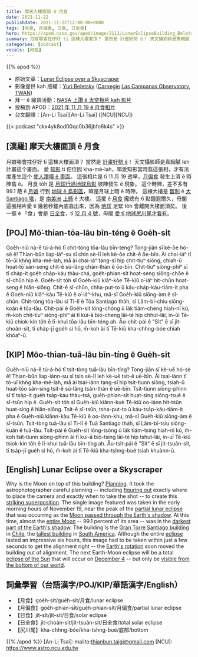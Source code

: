 ```yaml
---
title: 摩天大樓面頂 ê 月食
date: 2021-11-22
publishdate: 2021-11-22T12:00:00+0800
tags: [月食, 月偏食, 日食, 日全食]
hero: https://apod.nasa.gov/apod/image/2111/LunarEclipseBuilding_Beletsky_960.jpg
summary: 月娘哪會拄仔好 tī 這棟大樓面頂？ 當然是 計畫好勢 ê！ 天文攝影師是真細膩 leh 計畫這个畫面。
categories: [podcast]
vocals: [阿錕]
---
```


{{% apod %}}

- 原始文章：[Lunar Eclipse over a Skyscraper](https://apod.nasa.gov/apod/ap211122.html)
- 影像提供 kah 版權：[Yuri Beletsky](https://www.instagram.com/yuribeletsky/) ([Carnegie](http://carnegiescience.edu/) [Las Campanas Observatory](http://www.lco.cl/), [TWAN](https://twanight.org/about/))
- 拜一 ê 線頂活動：[NASA 上讚 ê 太空相片 kah 影片](https://events.mtu.edu/event/nasas_best_space_images_6358)
- 投稿到 APOD：[2021 年 11 月 19 ê 月食相片](https://www.facebook.com/media/set/?set=a.4165400376897483&type=3)
- 台文翻譯：[An-Li Tsai][An-Li Tsai] ([NCU][NCU])

{{< podcast "ckx4yk8od00qc0b36jbfo6k4s" >}}

## [漢羅] 摩天大樓面頂 ê 月食
月娘哪會拄仔好 tī 這棟大樓面頂？
當然是 [計畫好勢 ê][Planning]！
天文攝影師是真細膩 leh 計畫這个畫面。
愛 [知影][figuring out] tī 佗位囥 kha-mé-lah，嘛愛知影當時翕這張相，才有法度產生這个 [使人讚嘆 ê 畫面][striking superposition]。
這張相片是 tī 11 月 19 透早，[月偏食][partial lunar eclipse] 發生上濟 ê 時陣翕 ê。
月食 to̍h 是 [月球行過地球烏影][Moon passed through the Earth's shadow t] 彼陣發生 ê 現象。
這个時陣，差不多有 99.1 葩 ê [月娘][entire Moon] 行到 [地球 ê 烏影區][darkest part of the Earth's shadow]，嘛是月球上暗 ê 時陣。
這棟大樓是 [智利][Chile] ê [大 Santiago 塔][Gran Torre Santiago building]，是 [南美洲][South America] [上懸][tallest building] ê 大樓。
這擺 ê [月食][eclipse] 攏總有 6 點鐘遐爾久，毋閣這張相片愛 tī 幾若秒鐘內底翕出來，因為 [地球][Earth's rotation] 足緊 to̍h 會離開大樓面頂矣。
後一擺 ê 「食」會是 [日全食][eclipse of the Sun]，tī [12 月 4 號][December 4]，毋閣 [愛 tī 地球尻川尾才看有][visible from the bottom of our world]。

## [POJ] Mô͘-thian-tōa-lâu bīn-téng ê Goe̍h-si̍t
Goe̍h-niû ná-ē tú-á-hó tī chit-tòng tōa-lâu bīn-téng?
Tong-jiân sī kè-ōe hó-sè ê!
Thian-bûn liap-iáⁿ-su sī chin sè-lī leh kè-ōe chit-ê ōe-bīn.
Ài chai-iáⁿ tī tó-ūi khǹg kha-mé-lah, mā ài chai-iáⁿ tang-sî hip chit-tiuⁿ siòng, chiah-ū hoat-tō͘ sán-seng chit-ê sú-lâng chàn-thàn ê ōe-bīn.
Chit-tiuⁿ siòng-phìⁿ sī tī cha̍p-it goe̍h cha̍p-káu thàu-chá, goe̍h-phian-si̍t hoat-seng siōng-chōe ê sî-chūn hip ê.
Goe̍h-si̍t to̍h sī Goe̍h-kiû kiâⁿ-kòe Tē-kiû o͘-iáⁿ hit-chūn hoat-seng ê hiān-siōng.
Chit-ê sî-chūn, chha-put-to ū káu-cha̍p-káu-tiám-it pha ê Goe̍h-niû kiâⁿ-kàu Tē-kiû ê o͘-iáⁿ-khu, mā-sī Goe̍h-kiû siōng-àm ê sî-chūn.
Chit-tòng tōa-lâu sī Tì-lī ê Tōa Santiago tha̍h, sī Lâm-bí-chiu siōng-koân ê tōa-lâu.
Chit-pái ê Goe̍h-si̍t lóng-chóng ū la̍k tiám-cheng hiah-nī kú, m̄-koh chit-tiuⁿ siòng-phìⁿ ài tī kúi-ā bió-cheng lāi-té hip chhut-lâi, in-ūi Tē-kiû chiok-kín to̍h ē lī-khui tōa-lâu bīn-téng ah.
Āu-chi̍t-pái ê "Si̍t" ē sī ji̍t-choân-si̍t, tī cha̍p-jī goe̍h sì hō, m̄-koh ài tī Tē-kiû kha-chhng-bóe chiah khòaⁿ-ū.

## [KIP] Môo-thian-tuā-lâu bīn-tíng ê Gue̍h-si̍t
Gue̍h-niû ná-ē tú-á-hó tī tsit-tòng tuā-lâu bīn-tíng?
Tong-jiân sī kè-uē hó-sè ê!
Thian-bûn liap-iánn-su sī tsin sè-lī leh kè-uē tsit-ê uē-bīn.
Ài tsai-iánn tī tó-uī khǹg kha-mé-lah, mā ài tsai-iánn tang-sî hip tsit-tiunn siòng, tsiah-ū huat-tōo sán-sing tsit-ê sú-lâng tsàn-thàn ê uē-bīn.
Tsit-tiunn siòng-phìnn sī tī tsa̍p-it gue̍h tsa̍p-káu thàu-tsá, gue̍h-phian-si̍t huat-sing siōng-tsuē ê sî-tsūn hip ê.
Gue̍h-si̍t to̍h sī Gue̍h-kiû kiânn-kuè Tē-kiû oo-iánn hit-tsūn huat-sing ê hiān-siōng.
Tsit-ê sî-tsūn, tsha-put-to ū káu-tsa̍p-káu-tiám-it pha ê Gue̍h-niû kiânn-kàu Tē-kiû ê oo-iánn-khu, mā-sī Gue̍h-kiû siōng-àm ê sî-tsūn.
Tsit-tòng tuā-lâu sī Tì-lī ê Tuā Santiago tha̍h, sī Lâm-bí-tsiu siōng-kuân ê tuā-lâu.
Tsit-pái ê Gue̍h-si̍t lóng-tsóng ū la̍k tiám-tsing hiah-nī kú, m̄-koh tsit-tiunn siòng-phìnn ài tī kuí-ā bió-tsing lāi-té hip tshut-lâi, in-uī Tē-kiû tsiok-kín to̍h ē lī-khui tuā-lâu bīn-tíng ah.
Āu-tsi̍t-pái ê "Si̍t" ē sī ji̍t-tsuân-si̍t, tī tsa̍p-jī gue̍h sì hō, m̄-koh ài tī Tē-kiû kha-tshng-bué tsiah khuànn-ū.

## [English] Lunar Eclipse over a Skyscraper
Why is the Moon on top of this building?
[Planning][Planning].
It took the astrophotographer careful planning -- including [figuring out][figuring out] exactly where to place the camera and exactly when to take the shot -- to create this [striking superposition][striking superposition].
The single image featured was taken in the early morning hours of November 19, near the peak of the [partial lunar eclipse][partial lunar eclipse] that was occurring as the [Moon passed through the Earth's shadow][Moon passed through the Earth's shadow e].
At this time, almost the [entire Moon][entire Moon] -- 99.1 percent of its area -- was in the [darkest part of the Earth's shadow][darkest part of the Earth's shadow].
The building is the [Gran Torre Santiago building][Gran Torre Santiago building] in [Chile][Chile], the [tallest building][tallest building] in [South America][South America].
Although the entire [eclipse][eclipse] lasted an impressive six hours, this image had to be taken within just a few seconds to get the alignment right -- the [Earth's rotation][Earth's rotation] soon moved the building out of alignment.
The next Earth-Moon eclipse will be a total [eclipse of the Sun][eclipse of the Sun] that will occur on [December 4][December 4] -- but only be [visible from the bottom of our world][visible from the bottom of our world].

## 詞彙學習（台語漢字/POJ/KIP/華語漢字/English）
- 【月食】goe̍h-si̍t/gue̍h-si̍t/月食/lunar eclipse
- 【月偏食】goe̍h-phian-si̍t/gue̍h-phian-si̍t/月偏食/partial lunar eclipse
- 【日食】ji̍t-si̍t/ji̍t-si̍t/日食/solar eclipse
- 【日全食】ji̍t-choân-si̍t/ji̍t-tsuân-si̍t/日全食/total solar eclipse
- 【尻川尾】kha-chhng-bóe/kha-tshng-bué/底部/bottom


{{% /apod %}}
[An-Li Tsai]: mailto:thianbun.taigi@gmail.com
[NCU]: https://www.astro.ncu.edu.tw

[Planning]:https://www.lifesavvy.com/p/uploads/2020/10/269d4e5a.jpg?width=1200
[figuring out]:https://www.popsci.com/people-have-been-able-to-predict-eclipses-for-really-long-time-heres-how/
[striking superposition]:https://apod.nasa.gov/apod/ap160831.html
[partial lunar eclipse]:https://www.timeanddate.com/eclipse/lunar/2021-november-19
[Moon passed through the Earth's shadow e]:https://apod.nasa.gov/apod/ap210525.html
[Moon passed through the Earth's shadow t]:https://apod.nasa.gov/apod/ap210525.html
[entire Moon]:https://solarsystem.nasa.gov/moons/earths-moon/in-depth/
[darkest part of the Earth's shadow]:https://www.nasa.gov/audience/forstudents/k-4/stories/umbra-and-penumbra
[Gran Torre Santiago building]:https://youtu.be/iFDo88o3Odo?t=55
[Chile]:https://en.wikipedia.org/wiki/Chile
[tallest building]:https://en.wikipedia.org/wiki/List_of_tallest_buildings#List_by_continent
[South America]:https://en.wikipedia.org/wiki/South_America
[eclipse]:https://www.nasa.gov/audience/forstudents/5-8/features/nasa-knows/what-is-an-eclipse-58
[Earth's rotation]:https://apod.nasa.gov/apod/ap200701.html
[eclipse of the Sun]:https://eclipse.gsfc.nasa.gov/SEatlas/SEatlas3/SEatlas2021.GIF
[December 4]:https://www.timeanddate.com/eclipse/solar/2021-december-4
[visible from the bottom of our world]:https://apod.nasa.gov/apod/ap170730.html
